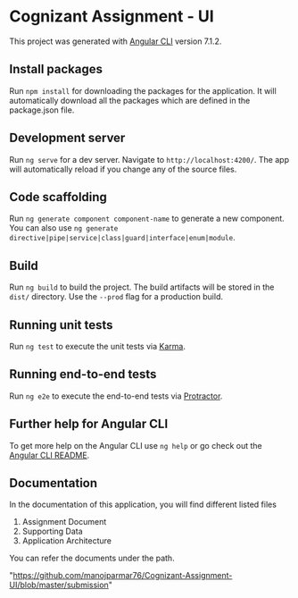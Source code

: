 # Cognizant Assignment - UI

This project was generated with [Angular CLI](https://github.com/angular/angular-cli) version 7.1.2.

## Install packages

Run `npm install` for downloading the packages for the application. It will automatically download all the packages which are defined in the package.json file.

## Development server

Run `ng serve` for a dev server. Navigate to `http://localhost:4200/`. The app will automatically reload if you change any of the source files.

## Code scaffolding

Run `ng generate component component-name` to generate a new component. You can also use `ng generate directive|pipe|service|class|guard|interface|enum|module`.

## Build

Run `ng build` to build the project. The build artifacts will be stored in the `dist/` directory. Use the `--prod` flag for a production build.

## Running unit tests

Run `ng test` to execute the unit tests via [Karma](https://karma-runner.github.io).

## Running end-to-end tests

Run `ng e2e` to execute the end-to-end tests via [Protractor](http://www.protractortest.org/).

## Further help for Angular CLI

To get more help on the Angular CLI use `ng help` or go check out the [Angular CLI README](https://github.com/angular/angular-cli/blob/master/README.md).

## Documentation

In the documentation of this application, you will find different listed files

1. Assignment Document
2. Supporting Data
3. Application Architecture

You can refer the documents under the path.

"https://github.com/manojparmar76/Cognizant-Assignment-UI/blob/master/submission"